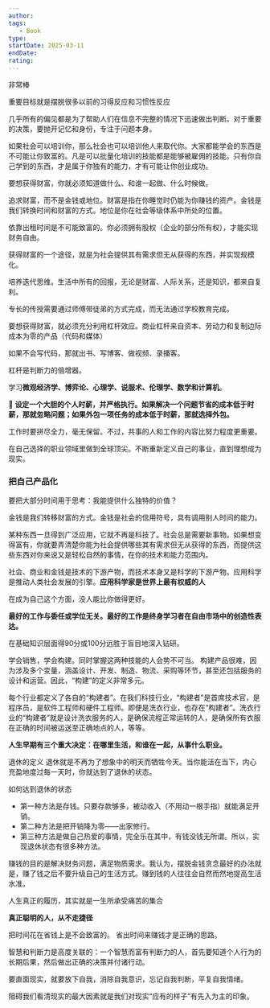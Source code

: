 ```yaml
---
author: 
tags: 
   - Book 
type:
startDate: 2025-03-11
endDate:
rating: 
---
```


非常棒


重要目标就是摆脱很多以前的习得反应和习惯性反应

几乎所有的偏见都是为了帮助人们在信息不完整的情况下迅速做出判断。对于重要的决策，要抛开记忆和身份，专注于问题本身。


如果社会可以培训你，那么社会也可以培训他人来取代你。大家都能学会的东西是不可能让你致富的。凡是可以批量化培训的技能都是能够被雇佣的技能。只有你自己学到的东西，才是属于你独有的能力，才有可能让你创业成功。

要想获得财富，你就必须知道做什么、和谁一起做、什么时候做。

追求财富，而不是金钱或地位。财富是指在你睡觉时仍能为你赚钱的资产。金钱是我们转换时间和财富的方式。地位是你在社会等级体系中所处的位置。


依靠出租时间是不可能致富的。你必须拥有股权（企业的部分所有权），才能实现财务自由。


获得财富的一个途径，就是为社会提供其有需求但无从获得的东西，并实现规模化。

培养迭代思维。生活中所有的回报，无论是财富、人际关系，还是知识，都来自复利。

专长的传授需要通过师傅带徒弟的方式完成，而无法通过学校教育完成。

要想获得财富，就必须充分利用杠杆效应。商业杠杆来自资本、劳动力和复制边际成本为零的产品（代码和媒体）


如果不会写代码，那就出书、写博客、做视频、录播客。


杠杆是判断力的倍增器。


学习**微观经济学、博弈论、心理学、说服术、伦理学、数学和计算机**。

🔴
**设定一个大胆的个人时薪，并严格执行。如果解决一个问题节省的成本低于时薪，那就忽略问题；如果外包一项任务的成本低于时薪，那就选择外包。**


工作时要拼尽全力，毫无保留。不过，共事的人和工作的内容比努力程度更重要。


在自己选择的职业领域里做到全球顶尖。不断重新定义自己的事业，直到理想成为现实。


### 把自己产品化

要把大部分时间用于思考：我能提供什么独特的价值？

金钱是我们转移财富的方式。金钱是社会的信用符号，具有调用别人时间的能力。

某种东西一旦得到广泛应用，它就不再是科技了。社会总是需要新事物。如果想变得富有，你就要弄清楚你能为社会提供哪些其有需求但无从获得的东西，而提供这些东西对你来说又是轻松自然的事情，在你的技术和能力范围内。


社会、商业和金钱是技术的下游产物，而技术本身又是科学的下游产物。应用科学是推动人类社会发展的引擎。**应用科学家是世界上最有权威的人**


在成为自己这个方面，没人能比你做得更好。


**最好的工作与委任或学位无关。最好的工作是终身学习者在自由市场中的创造性表达。**

在基础知识层面得90分或100分远胜于盲目地深入钻研。


学会销售，学会构建。同时掌握这两种技能的人会势不可当。
构建产品很难，因为涉及多个变量，涵盖设计、开发、制造、物流、采购等环节，甚至还包括服务的设计和运营。因此，“构建”的定义非常多元。

每个行业都定义了各自的“构建者”。在我们科技行业，“构建者”是首席技术官，是程序员，是软件工程师和硬件工程师。即便是洗衣行业，也存在“构建者”。洗衣行业的“构建者”就是设计洗衣服务的人，是确保流程正常运转的人，是确保所有衣服在正确的时间被运送至正确地点的人，等等。


**人生早期有三个重大决定：在哪里生活，和谁在一起，从事什么职业。**

退休的定义
退休就是不再为了想象中的明天而牺牲今天。当你能活在当下，内心充盈地度过每一天时，你就达到了退休的状态。

如何达到退休的状态 
- 第一种方法是存钱。只要存款够多，被动收入（不用动一根手指）就能满足开销。
- 第二种方法是把开销降为零——出家修行。
- 第三种方法是做自己热爱的事情，完全乐在其中，有钱没钱无所谓。所以，实现退休状态有很多种方法。


赚钱的目的是解决财务问题，满足物质需求。我认为，摆脱金钱贪念最好的办法就是，赚了钱之后不要升级自己的生活方式。赚到钱的人往往会自然而然地提高生活水准。



人生真正的履历，其实就是一生所承受痛苦的集合

**真正聪明的人，从不走捷径**

把时间花在省钱上是不会致富的。
省出时间来赚钱才是正确的思路。


智慧和判断力是高度关联的：一个智慧而富有判断力的人，首先要知道个人行为的长期后果，然后做出正确的决策并付诸行动。


要直面现实，就要放下自我，消除自我意识，忘记自我判断，平复自我情绪。

阻碍我们看清现实的最大因素就是我们对现实“应有的样子”有先入为主的印象。